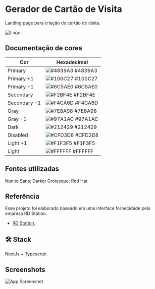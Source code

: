 
# Gerador de Cartão de Visita

Landing page para criação de cartão de visita.


![Logo](https://dev-to-uploads.s3.amazonaws.com/uploads/articles/th5xamgrr6se0x5ro4g6.png)

## Documentação de cores

| Cor               | Hexadecimal                                                |
| ----------------- | ---------------------------------------------------------------- |
| Primary     | ![#4839A3](https://via.placeholder.com/10/4839A3?text=+) #4839A3 |
| Primary +1     | ![#100C27](https://via.placeholder.com/10/100C27?text=+) #100C27 |
| Primary -1      | ![#6C5AE0](https://via.placeholder.com/10/6C5AE0?text=+) #6C5AE0 |
| Secondary     | ![#F2BF4E](https://via.placeholder.com/10/F2BF4E?text=+) #F2BF4E |
| Secondary -1      | ![#F4CA6D](https://via.placeholder.com/10/F4CA6D?text=+) #F4CA6D |
| Gray    | ![#7E8A98](https://via.placeholder.com/10/7E8A98?text=+) #7E8A98 |
| Gray -1   | ![#97A1AC](https://via.placeholder.com/10/97A1AC?text=+) #97A1AC |
| Dark     | ![#212429](https://via.placeholder.com/10/212429?text=+) #212429 |
| Disabled | ![#CFD3D8](https://via.placeholder.com/10/CFD3D8?text=+) #CFD3D8 |
| Light +1 | ![#F1F3F5](https://via.placeholder.com/10/F1F3F5?text=+) #F1F3F5 |
| Light | ![#FFFFFF](https://via.placeholder.com/10/FFFFFF?text=+) #FFFFFF |

## Fontes utilizadas

Nunito Sans;
Darker Grotesque;
Red Hat.
## Referência
Esse projeto foi elaborado baseado em uma interface fornecidade pela empresa RD Station.

 - [RD Station.](https://www.rdstation.com/)



## 🛠 Stack
NextJs + Typescript


## Screenshots

![App Screenshot](https://via.placeholder.com/468x300?text=App+Screenshot+Here)

